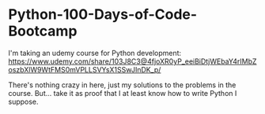 # Python-100-Days-of-Code-Bootcamp
I'm taking an udemy course for Python development: https://www.udemy.com/share/103J8C3@4fjoXR0yP_eeiBiDtjWEbaY4rIMbZoszbXlW9WtFMS0mVPLLSVYsX1SSwJInDK_p/

There's nothing crazy in here, just my solutions to the problems in the course.
But... take it as proof that I at least know how to write Python I suppose.
